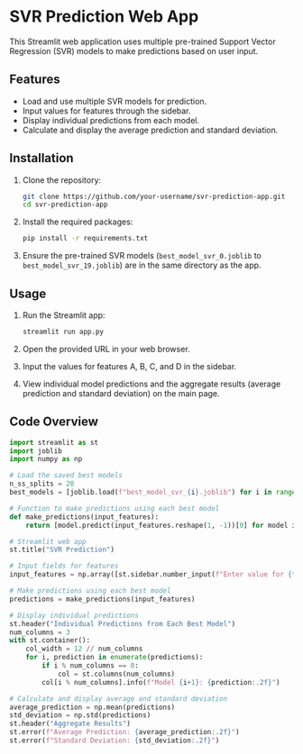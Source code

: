 # SVR Prediction Web App

This Streamlit web application uses multiple pre-trained Support Vector Regression (SVR) models to make predictions based on user input.

## Features

- Load and use multiple SVR models for prediction.
- Input values for features through the sidebar.
- Display individual predictions from each model.
- Calculate and display the average prediction and standard deviation.

## Installation

1. Clone the repository:
    ```bash
    git clone https://github.com/your-username/svr-prediction-app.git
    cd svr-prediction-app
    ```

2. Install the required packages:
    ```bash
    pip install -r requirements.txt
    ```

3. Ensure the pre-trained SVR models (`best_model_svr_0.joblib` to `best_model_svr_19.joblib`) are in the same directory as the app.

## Usage

1. Run the Streamlit app:
    ```bash
    streamlit run app.py
    ```

2. Open the provided URL in your web browser.

3. Input the values for features A, B, C, and D in the sidebar.

4. View individual model predictions and the aggregate results (average prediction and standard deviation) on the main page.

## Code Overview

```python
import streamlit as st
import joblib
import numpy as np

# Load the saved best models
n_ss_splits = 20
best_models = [joblib.load(f"best_model_svr_{i}.joblib") for i in range(n_ss_splits)]

# Function to make predictions using each best model
def make_predictions(input_features):
    return [model.predict(input_features.reshape(1, -1))[0] for model in best_models]

# Streamlit web app
st.title("SVR Prediction")

# Input fields for features
input_features = np.array([st.sidebar.number_input(f"Enter value for {feature}", step=0.01) for feature in ['A', 'B', 'C', 'D']])

# Make predictions using each best model
predictions = make_predictions(input_features)

# Display individual predictions
st.header("Individual Predictions from Each Best Model")
num_columns = 3
with st.container():
    col_width = 12 // num_columns
    for i, prediction in enumerate(predictions):
        if i % num_columns == 0:
            col = st.columns(num_columns)
        col[i % num_columns].info(f"Model {i+1}: {prediction:.2f}")

# Calculate and display average and standard deviation
average_prediction = np.mean(predictions)
std_deviation = np.std(predictions)
st.header("Aggregate Results")
st.error(f"Average Prediction: {average_prediction:.2f}")
st.error(f"Standard Deviation: {std_deviation:.2f}")
